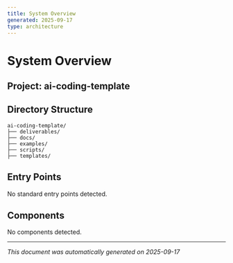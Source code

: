 ```yaml
---
title: System Overview
generated: 2025-09-17
type: architecture
---
```


# System Overview

## Project: ai-coding-template

## Directory Structure

```
ai-coding-template/
├── deliverables/
├── docs/
├── examples/
├── scripts/
├── templates/
```

## Entry Points

No standard entry points detected.

## Components

No components detected.

---

*This document was automatically generated on 2025-09-17*
